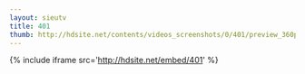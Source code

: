 ```yaml
---
layout: sieutv
title: 401
thumb: http://hdsite.net/contents/videos_screenshots/0/401/preview_360p.mp4.jpg
---
```

{% include iframe src='http://hdsite.net/embed/401' %}
 
